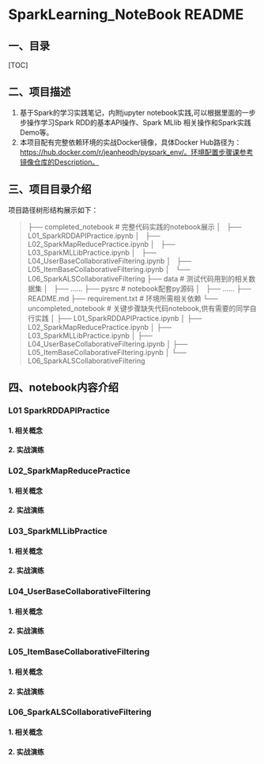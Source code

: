 # SparkLearning_NoteBook README

## 一、目录
[TOC]

## 二、项目描述
1. 基于Spark的学习实践笔记，内附jupyter notebook实践,可以根据里面的一步步操作学习Spark RDD的基本API操作、Spark MLlib 相关操作和Spark实践Demo等。
2. 本项目配有完整依赖环境的实战Docker镜像，具体Docker Hub路径为：https://hub.docker.com/r/jeanheodh/pyspark_env/。环境配置步骤课参考镜像仓库的Description。

## 三、项目目录介绍
项目路径树形结构展示如下：
> ├── completed_notebook # 完整代码实践的notebook展示
│   ├── L01_SparkRDDAPIPractice.ipynb
│   ├── L02_SparkMapReducePractice.ipynb
│   ├── L03_SparkMLLibPractice.ipynb
│   ├── L04_UserBaseCollaborativeFiltering.ipynb
│   ├── L05_ItemBaseCollaborativeFiltering.ipynb
│   └── L06_SparkALSCollaborativeFiltering
├── data # 测试代码用到的相关数据集
│   ├── ……
├── pysrc # notebook配套py源码
│   ├── ……
├── README.md
├── requirement.txt # 环境所需相关依赖
└── uncompleted_notebook # 关键步骤缺失代码notebook,供有需要的同学自行实践
│   ├── L01_SparkRDDAPIPractice.ipynb
│   ├── L02_SparkMapReducePractice.ipynb
│   ├── L03_SparkMLLibPractice.ipynb
│   ├── L04_UserBaseCollaborativeFiltering.ipynb
│   ├── L05_ItemBaseCollaborativeFiltering.ipynb
│   └── L06_SparkALSCollaborativeFiltering

## 四、notebook内容介绍
### L01 SparkRDDAPIPractice
#### 1. 相关概念

#### 2. 实战演练

### L02_SparkMapReducePractice
#### 1. 相关概念
#### 2. 实战演练

### L03_SparkMLLibPractice
#### 1. 相关概念
#### 2. 实战演练

### L04_UserBaseCollaborativeFiltering
#### 1. 相关概念
#### 2. 实战演练

### L05_ItemBaseCollaborativeFiltering
#### 1. 相关概念
#### 2. 实战演练

### L06_SparkALSCollaborativeFiltering
#### 1. 相关概念
#### 2. 实战演练


